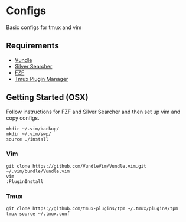 # Configs

Basic configs for tmux and vim

## Requirements

* [Vundle](https://github.com/VundleVim/Vundle.vim)
* [Silver Searcher](https://github.com/ggreer/the_silver_searcher)
* [FZF](https://github.com/junegunn/fzf#key-bindings-for-command-line)
* [Tmux Plugin Manager](https://github.com/tmux-plugins/tpm)

## Getting Started (OSX)

Follow instructions for FZF and Silver Searcher and then set up vim and copy configs.

```
mkdir ~/.vim/backup/
mkdir ~/.vim/swp/
source ./install
```

### Vim

```
git clone https://github.com/VundleVim/Vundle.vim.git ~/.vim/bundle/Vundle.vim
vim
:PluginInstall
```

### Tmux

```
git clone https://github.com/tmux-plugins/tpm ~/.tmux/plugins/tpm
tmux source ~/.tmux.conf
```
